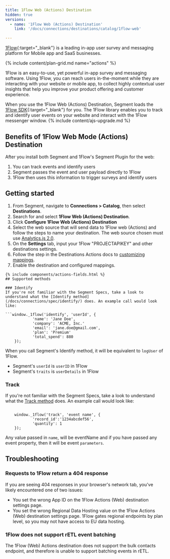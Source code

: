 ```yaml
---
title: 1Flow Web (Actions) Destination
hidden: true
versions:
  - name: '1Flow Web (Actions) Destination'
    link: '/docs/connections/destinations/catalog/1flow-web'

---
```

[1Flow](https://1flow.ai/?utm_source=segmentio&utm_medium=docs&utm_campaign=partners){:target="_blank"} is a leading in-app user survey and messaging platform for Mobile app and SaaS businesses.

{% include content/plan-grid.md name="actions" %}

1Flow is an easy-to-use, yet powerful in-app survey and messaging software.
Using 1Flow, you can reach users in-the-moment while they are interacting with your website or mobile app, to collect highly contextual user insights that help you improve your product offering and customer experience.

When you use the 1Flow Web (Actions) Destination, Segment loads the [1Flow SDK](https://1flow.ai/docs/install-sdk/javascript){:target="_blank"} for you. The 1Flow library enables you to track and identify user events on your website and interact with the 1Flow messenger window.
{% include content/ajs-upgrade.md %}
## Benefits of 1Flow Web Mode (Actions) Destination

After you install both Segment and 1Flow's Segment Plugin for the web:
1. You can track events and identify users
2. Segment passes the event and user payload directly to 1Flow 
3. 1Flow then uses this information to trigger surveys and identify users


## Getting started
1. From Segment, navigate to  **Connections > Catalog**, then select **Destinations**.
2. Search for and select **1Flow  Web (Actions) Destination**.
3. Click **Configure 1Flow Web (Actions) Destination**
4. Select the web source that will send data to 1Flow web (Actions) and follow the steps to name your destination. The web source chosen must use [Analytics.js 2.0](/docs/connections/source/catalog/libraries/website/javascript).
5. On the **Settings** tab, input your 1Flow "PROJECTAPIKEY" and other destinations settings.
6. Follow the step in the Destinations Actions docs to [customizing mappings](/docs/connections/destinations/action/#customizing-mappings).
 7. Enable the destination and configured mappings.

```suggestion
{% include components/actions-fields.html %}
## Supported methods

### Identify
If you're not familiar with the Segment Specs, take a look to understand what the [Identify method](/docs/connections/spec/identify/) does. An example call would look like:

```window._1flow('identify', 'userId', {
			'name': 'Jane Doe', 
			'company': 'ACME, Inc.'
			'email': 'jane.doe@gmail.com', 
			'plan': 'Premium'
			'total_spend': 880
	});

```
When you call Segment's Identify method, it will be equivalent to `logUser` of 1Flow. 
- Segment's `userId` is `userID` in 1Flow 
- Segment's `traits` is `userDetails` in 1Flow

### Track
If you're not familiar with the Segment Specs, take a look to understand what the [Track method](/docs/connections/spec/track/) does. An example call would look like:

```

	window._1flow('track', 'event name', {
			'record_id':'1234abcdef56', 
			'quantity': 1
	});

```
Any value passed in `name`, will be eventName and if you have passed any event property, then it will be event `parameters`.


## Troubleshooting

### Requests to 1Flow return a 404 response
If you are seeing 404 responses in your browser's network tab, you've likely encountered one of two issues:

- You set the wrong App ID on the 1Flow Actions (Web) destination settings page.
- You set the wrong Regional Data Hosting value on the 1Flow Actions (Web) destination settings page. 1Flow gates regional endpoints by plan level, so you may not have access to EU data hosting.

### 1Flow does not support rETL event batching
The 1Flow (Web) Actions destination does not support the bulk contacts endpoint, and therefore is unable to support batching events in rETL.
